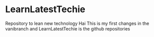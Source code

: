 # LearnLatestTechie
Repository to lean new technology
Hai
This is my first changes in the vanibranch and LearnLatestTechie is the github repositories

